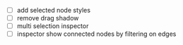 - [ ] add selected node styles
- [ ] remove drag shadow
- [ ] multi selection inspector
- [ ] inspector show connected nodes by filtering on edges
